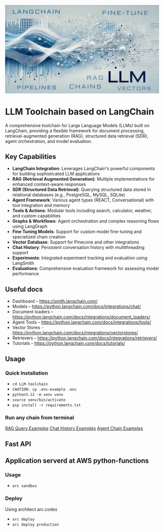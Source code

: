 <p align="left">
     <img alt="A tool that helps you stay focused longer and boost your work productivity" src="/LLM-toolchain.jpg" width="500" />
</p>


# LLM Toolchain based on LangChain

A comprehensive toolchain for Large Language Models (LLMs) built on LangChain, providing a flexible framework for document processing, retrieval-augmented generation (RAG), structured data retrieval (SDR), agent orchestration, and model evaluation.

## Key Capabilities

- **LangChain Integration**: Leverages LangChain's powerful components for building sophisticated LLM applications
- **RAG (Retrieval Augmented Generation)**: Multiple implementations for enhanced context-aware responses
- **SDR (Structured Data Retrieval)**: Querying structured data stored in relational databases (e.g., PostgreSQL, MySQL, SQLite)
- **Agent Framework**: Various agent types (REACT, Conversational) with tool integration and memory
- **Tools & Actions**: Modular tools including search, calculator, weather, and custom capabilities
- **Graphs & Workflows**: Agent orchestration and complex reasoning flows using LangGraph
- **Fine Tuning Models**: Support for custom model fine-tuning and specialized chain creation
- **Vector Database**: Support for Pinecone and other integrations
- **Chat History**: Persistent conversation history with multithreading support
- **Experiments**: Integrated experiment tracking and evaluation using LangSmith
- **Evaluations**: Comprehensive evaluation framework for assessing model performance

## Useful docs
- Dashboard – https://smith.langchain.com/
- Models – https://python.langchain.com/docs/integrations/chat/
- Document loaders – https://python.langchain.com/docs/integrations/document_loaders/
- Agent Tools – https://python.langchain.com/docs/integrations/tools/
- Vector Stores - https://python.langchain.com/docs/integrations/vectorstores/
- Retrievers – https://python.langchain.com/docs/integrations/retrievers/
- Tutorials - https://python.langchain.com/docs/tutorials/

## Usage
### Quick Installation
- `cd LLM-toolchain`
- `CAUTION: cp .env-example .env`
- `python3.12 -m venv venv`
- `source venv/bin/activate`
- `pip install -r requirements.txt`

### Run any chain from terminal 
[RAG Query Examples](/docs/rag_chain_examples.md)
[Chat History Examples](/docs/chat_history_chain_examples.md)
[Agent Chain Examples](/docs/agent_chain_examples.md)

## Fast API



## Application serverd at AWS python-functions

### Usage
- `arc sandbox`

### Deploy
Using architect arc.codes
- `arc deploy`
- `arc deploy production`

